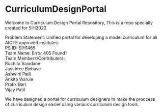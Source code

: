 # CurriculumDesignPortal

Welcome to Curriculum Design Portal Repository,
This is a repo specially created for SIH2023.

Problem Statement: Unified portal for developing a model curriculum for all AICTE approved institutes. <br />
PS ID: SIH1465 <br />
Team Name: Error 405 Found1 <br />
Team Members/Contributers: <br />
                          Ruchita Saindane <br />
                          Jayshree Bichave <br />
                          Ashwini Patil <br />
                          Ankita Warule <br />
                          Pratik Bari <br />
                          Vijay Patil <br />

We have designed a portal for curriculum designers to make the proccess of curriculum design easier using various curriculum design tools.
